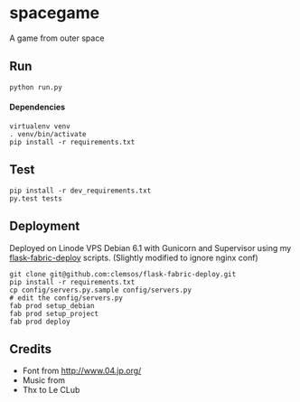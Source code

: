 # spacegame

A game from outer space

## Run

    python run.py

#### Dependencies

    virtualenv venv
    . venv/bin/activate
    pip install -r requirements.txt

## Test

    pip install -r dev_requirements.txt
    py.test tests

## Deployment

Deployed on Linode VPS Debian 6.1 with Gunicorn and Supervisor using my [flask-fabric-deploy](https://github.com/clemsos/flask-fabric-deploy) scripts. (Slightly modified to ignore nginx conf)

    git clone git@github.com:clemsos/flask-fabric-deploy.git
    pip install -r requirements.txt
    cp config/servers.py.sample config/servers.py
    # edit the config/servers.py
    fab prod setup_debian
    fab prod setup_project
    fab prod deploy

## Credits

* Font from http://www.04.jp.org/
* Music from
* Thx to Le CLub
